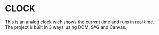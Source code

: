 # CLOCK
This is an analog clock wich shows the current time and runs in real time. The project is built in 3 ways: using DOM, SVG and Canvas.
